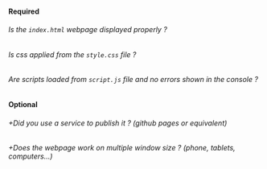 #### Required

###### Is the `index.html` webpage displayed properly ?

###### Is css applied from the `style.css` file ?

###### Are scripts loaded from `script.js` file and no errors shown in the console ?

#### Optional

###### +Did you use a service to publish it ? (github pages or equivalent)

###### +Does the webpage work on multiple window size ? (phone, tablets, computers...)
